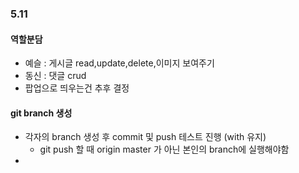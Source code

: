 ### 5.11

#### 역할분담

- 예슬 : 게시글 read,update,delete,이미지 보여주기
- 동신 : 댓글 crud
- 팝업으로 띄우는건 추후 결정



#### git branch 생성

- 각자의 branch 생성 후 commit 및 push 테스트 진행 (with 유지)
  - git push 할 때 origin master 가 아닌 본인의 branch에 실행해야함
- 

